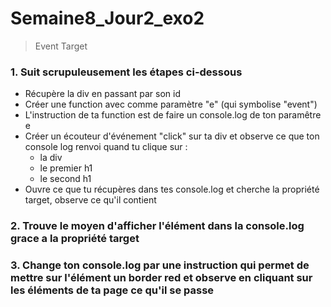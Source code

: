 # Semaine8_Jour2_exo2
> Event Target

### 1. Suit scrupuleusement les étapes ci-dessous
- Récupère la div en passant par son id
- Créer une function avec comme paramètre "e" (qui symbolise "event") 
- L'instruction de ta function est de faire un console.log de ton paramêtre e
- Créer un écouteur d'événement "click" sur ta div et observe ce que ton console log renvoi quand tu clique sur :
    - la div
    - le premier h1
    - le second h1
- Ouvre ce que tu récupères dans tes console.log et cherche la propriété target, observe ce qu'il contient

### 2. Trouve le moyen d'afficher l'élément dans la console.log grace a la propriété target


### 3. Change ton console.log par une instruction qui permet de mettre sur l'élément un border red et observe en cliquant sur les éléments de ta page ce qu'il se passe
